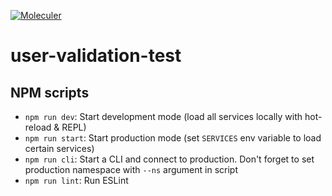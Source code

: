 [![Moleculer](https://badgen.net/badge/Powered%20by/Moleculer/0e83cd)](https://moleculer.services)

# user-validation-test

## NPM scripts

- `npm run dev`: Start development mode (load all services locally with hot-reload & REPL)
- `npm run start`: Start production mode (set `SERVICES` env variable to load certain services)
- `npm run cli`: Start a CLI and connect to production. Don't forget to set production namespace with `--ns` argument in script
- `npm run lint`: Run ESLint
